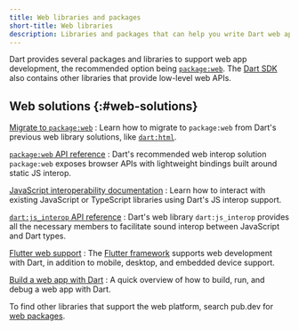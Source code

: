```yaml
---
title: Web libraries and packages
short-title: Web libraries
description: Libraries and packages that can help you write Dart web apps.
---
```


Dart provides several packages and libraries to support
web app development, the recommended option being [`package:web`][web].
The [Dart SDK][] also contains other libraries that provide low-level web APIs.

## Web solutions {:#web-solutions}

[Migrate to `package:web`][migrate]
: Learn how to migrate to `package:web`
  from Dart's previous web library solutions, like [`dart:html`][html].

[`package:web` API reference][web]
: Dart's recommended web interop solution `package:web` exposes browser
  APIs with lightweight bindings built around static JS interop. 

[JavaScript interoperability documentation][js]
: Learn how to interact with existing JavaScript or TypeScript libraries
  using Dart's JS interop support.

[`dart:js_interop` API reference][js_interop]
: Dart's web library `dart:js_interop` provides all the necessary members to
  facilitate sound interop between JavaScript and Dart types. 

[Flutter web support][flutter-web]
: The [Flutter framework][flutter] supports web development with Dart,
  in addition to mobile, desktop, and embedded device support.

[Build a web app with Dart](/web/get-started)
: A quick overview of how to build, run, and debug a web app with Dart.

To find other libraries that support the web platform,
search pub.dev for [web packages][].

[web]: {{site.pub-pkg}}/web
[Dart SDK]: {{site.dart-api}}
[migrate]: /interop/js-interop/package-web
[js_interop]: {{site.dart-api}}/dart-js_interop/dart-js_interop-library.html
[flutter-web]: {{site.flutter-docs}}/platform-integration/web
[flutter]: {{site.flutter}}
[web packages]: {{site.pub}}/web
[html]: /libraries/dart-html
[js]: /interop/js-interop